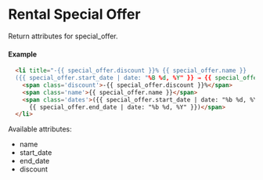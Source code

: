 # Rental Special Offer

Return attributes for special_offer.

#### Example

~~~ html
  <li title="-{{ special_offer.discount }}% {{ special_offer.name }}
  ({{ special_offer.start_date | date: "%B %d, %Y" }} → {{ special_offer.end_date | date: "%B %d, %Y" }})">
    <span class='discount'>-{{ special_offer.discount }}%</span>
    <span class='name'>{{ special_offer.name }}</span>
    <span class='dates'>({{ special_offer.start_date | date: "%b %d, %Y" }} →
      {{ special_offer.end_date | date: "%b %d, %Y" }})</span>
  </li>
~~~

Available attributes:

* name
* start_date
* end_date
* discount
